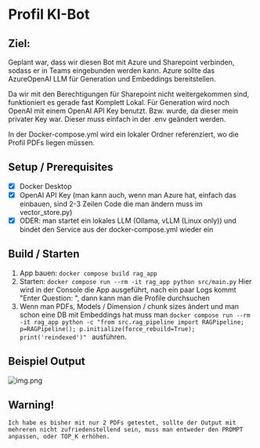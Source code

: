 ﻿# Profil KI-Bot

## Ziel:
Geplant war, dass wir diesen Bot mit Azure und Sharepoint verbinden, sodass er in Teams eingebunden werden kann.
Azure sollte das AzureOpenAI LLM für Generation und Embeddings bereitstellen.

Da wir mit den Berechtigungen für Sharepoint nicht weitergekommen sind, funktioniert es gerade fast Komplett Lokal.
Für Generation wird noch OpenAI mit einem OpenAI API Key benutzt. Bzw. wurde, da dieser mein privater Key war. 
Dieser muss einfach in der .env geändert werden.

In der Docker-compose.yml wird ein lokaler Ordner referenziert, wo die Profil PDFs liegen müssen.

## Setup / Prerequisites
 - [x] Docker Desktop
 - [x] OpenAI API Key (man kann auch, wenn man Azure hat, einfach das einbauen, sind 2-3 Zeilen Code die man ändern muss im vector_store.py)
 - [x] ODER: man startet ein lokales LLM (Ollama, vLLM (Linux only)) und bindet den Service aus der docker-compose.yml wieder ein

## Build / Starten

1. App bauen: ``docker compose build rag_app``
2. Starten: ``docker compose run --rm -it rag_app python src/main.py``
   Hier wird in der Console die App ausgeführt, nach ein paar Logs kommt "Enter Question: ", dann kann man die Profile durchsuchen
3. Wenn man PDFs, Models / Dimension / chunk sizes ändert und man schon eine DB mit Embeddings hat muss man 
``docker compose run --rm -it rag_app python -c "from src.rag_pipeline import RAGPipeline; p=RAGPipeline(); p.initialize(force_rebuild=True); print('reindexed')"
`` ausführen.

## Beispiel Output

![img.png](img.png)


## Warning!
    Ich habe es bisher mit nur 2 PDFs getestet, sollte der Output mit mehreren nicht zufriedenstellend sein, muss man entweder den PROMPT anpassen, oder TOP_K erhöhen.